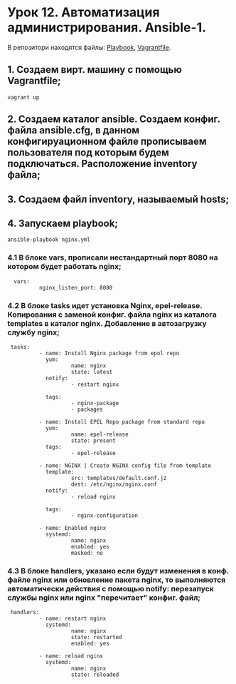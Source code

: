 # Урок 12. Автоматизация администрирования. Ansible-1.
В репозитори находятся файлы: [Playbook](nginx.yml), [Vagrantfile](Vagrantfile).

## 1. Создаем вирт. машину с помощью Vagrantfile;
```
vagrant up
```
## 2. Создаем каталог ansible. Создаем конфиг. файла ansible.cfg, в данном конфигируационном файле прописываем пользователя под которым будем подключаться. Расположение inventory файла;

## 3. Создаем файл inventory, называемый hosts;

## 4. Запускаем playbook;
```
ansible-playbook nginx.yml
```
### 4.1 В блоке vars, прописали нестандартный порт 8080 на котором будет работать nginx;
```
  vars:
          nginx_listen_port: 8080
```

### 4.2 В блоке tasks идет установка Nginx, epel-release. Копирования с заменой конфиг. файла nginx из каталога templates в каталог nginx. Добавление в автозагрузку службу nginx;
```
 tasks:
          - name: Install Nginx package from epol repo
            yum:
                    name: nginx
                    state: latest
            notify:
                    - restart nginx
                    
            tags:
                    - nginx-package
                    - packages

          - name: Install EPEL Repo package from standard repo
            yum:
                    name: epel-release
                    state: present
            tags: 
                    - epel-release

          - name: NGINX | Create NGINX config file from template
            template:
                    src: templates/default.conf.j2
                    dest: /etc/nginx/nginx.conf
            notify:
                    - reload nginx
                    
            tags:
                    - nginx-configuration

          - name: Enabled nginx
            systemd:
                    name: nginx
                    enabled: yes
                    masked: no
```

### 4.3 В блоке handlers, указано если будут изменения в конф. файле nginx или обновление пакета nginx, то выполняются автоматически действия с помощью notify: перезапуск службы nginx или nginx "перечитает" конфиг. файл;
```
 handlers:
          - name: restart nginx
            systemd:
                    name: nginx
                    state: restarted
                    enabled: yes

          - name: reload nginx
            systemd:
                    name: nginx
                    state: reloaded
```
